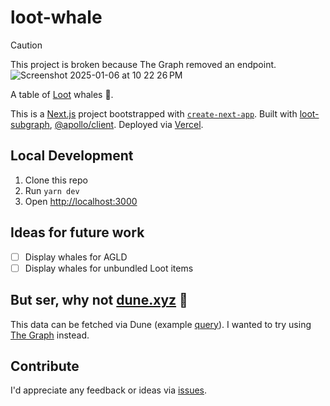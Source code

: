 # loot-whale

> [!CAUTION]
> This project is broken because The Graph removed an endpoint.
> ![Screenshot 2025-01-06 at 10 22 26 PM](https://github.com/user-attachments/assets/565f9aca-0aa4-4a40-9eb5-4875567f3869)


A table of [Loot](https://www.lootproject.com/) whales 🐳.

This is a [Next.js](https://nextjs.org/) project bootstrapped with [`create-next-app`](https://github.com/vercel/next.js/tree/canary/packages/create-next-app).
Built with [loot-subgraph](https://github.com/divinerobes/loot-subgraph), [@apollo/client](https://www.apollographql.com/docs/react/).
Deployed via [Vercel](https://vercel.com).

## Local Development

1. Clone this repo
1. Run `yarn dev`
1. Open [http://localhost:3000](http://localhost:3000)

## Ideas for future work

- [ ] Display whales for AGLD
- [ ] Display whales for unbundled Loot items

## But ser, why not [dune.xyz](https://dune.xyz) 🤔

This data can be fetched via Dune (example [query](https://dune.xyz/queries/454920)). I wanted to try using [The Graph](https://thegraph.com/en/) instead.

## Contribute

I'd appreciate any feedback or ideas via [issues](https://github.com/rootulp/loot-leaderboard/issues/new).
